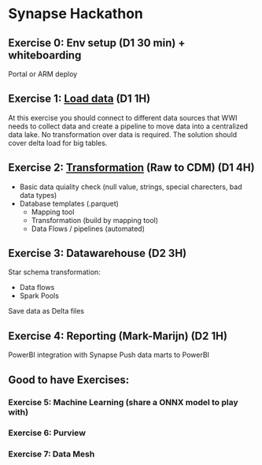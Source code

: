 # Synapse Hackathon

## Exercise 0: Env setup (D1 30 min) + whiteboarding
Portal or ARM deploy

## Exercise 1: [Load data](<./Exercise 1.md>)  (D1 1H)
At this exercise you should connect to different data sources that WWI needs to collect data and create a pipeline to move data into a centralized data lake. No transformation over data is required. The solution should cover delta load for big tables.

## Exercise 2: [Transformation](<./Exercise 2.md>) (Raw to CDM) (D1 4H)
 
  - Basic data quiality check (null value, strings, special charecters, bad data types) 
  - Database templates (.parquet)
     - Mapping tool
     - Transformation (build by mapping tool) 
     - Data Flows / pipelines (automated)
 
  
## Exercise 3: Datawarehouse (D2 3H)
   Star schema transformation:
   <ul> 
    <li> Data flows
    <li> Spark Pools
    </ul>
    Save data as Delta files
    
## Exercise 4: Reporting (Mark-Marijn) (D2 1H)
  PowerBI integration with Synapse
  Push data marts to PowerBI
  
## Good to have Exercises:
### Exercise 5: Machine Learning (share a ONNX model to play with)
### Exercise 6: Purview
### Exercise 7: Data Mesh

